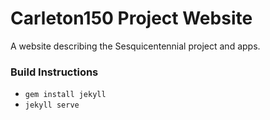 # Carleton150 Project Website 

A website describing the Sesquicentennial project and apps. 

### Build Instructions
* `gem install jekyll`
* `jekyll serve`
